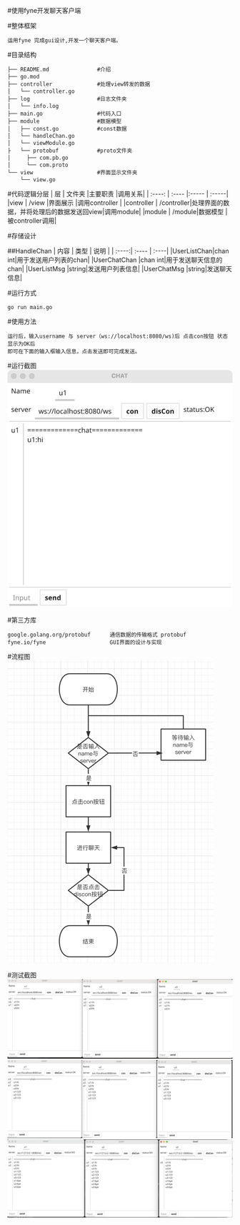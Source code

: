 #使用fyne开发聊天客户端

#整体框架
```
运用fyne 完成gui设计,开发一个聊天客户端。
```

#目录结构
```
├── README.md               #介绍
├── go.mod
├── controller              #处理view转发的数据
│   └── controller.go
├── log                     #日志文件夹
│   └── info.log
├── main.go                 #代码入口
├── module                  #数据模型
│   ├── const.go            #const数据
│   └── handleChan.go 
│   └── viewModule.go       
├   └── protobuf            #proto文件夹
│     ├── com.pb.go
│     └── com.proto
└── view                    #界面显示文件夹
    └── view.go

```


#代码逻辑分层
| 层     | 文件夹  |主要职责 |调用关系|
| :----: | :---- |:-----  | :-----|
|view    | /view |界面展示   |调用controller |
|controller | /controller|处理界面的数据，并将处理后的数据发送回view|调用module|
|module  | /module|数据模型 | 被controller调用|

#存储设计

##HandleChan
| 内容 | 类型 |  说明 |
| :----:| :---- | :----|
|UserListChan|chan int|用于发送用户列表的chan|
|UserChatChan |chan int|用于发送聊天信息的chan|
|UserListMsg |string|发送用户列表信息|
|UserChatMsg |string|发送聊天信息|

#运行方式

```
go run main.go
```

#使用方法
```
运行后，输入username 与 server（ws://localhost:8080/ws)后 点击con按钮 状态显示为OK后 
即可在下面的输入框输入信息，点击发送即可完成发送。
```
#运行截图
![xxx](./pic/p1.png)


#第三方库
```
google.golang.org/protobuf      通信数据的传输格式 protobuf
fyne.io/fyne                    GUI界面的设计与实现
```

#流程图    
![xxx](pic/flowchart.png)

#测试截图
![xxx](pic/test1.png)
![xxx](pic/test2.png)
![xxx](pic/test3.png)
